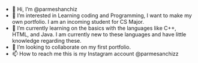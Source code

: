 - 👋 Hi, I’m @parmeshanchiz
- 👀 I’m interested in Learning coding and Programming, I want to make my own portfolio. I am an incoming student for CS Major.
- 🌱 I’m currently learning on the basics with the languages like C++, HTML, and Java. I am currently new to these languages and have little knowledge regarding these.
- 💞️ I’m looking to collaborate on my first portfolio.
- 📫 How to reach me this is my Instagram account @parmesanchizz

<!---
parmeshanchiz/parmeshanchiz is a ✨ special ✨ repository because its `README.md` (this file) appears on your GitHub profile.
You can click the Preview link to take a look at your changes.
--->
